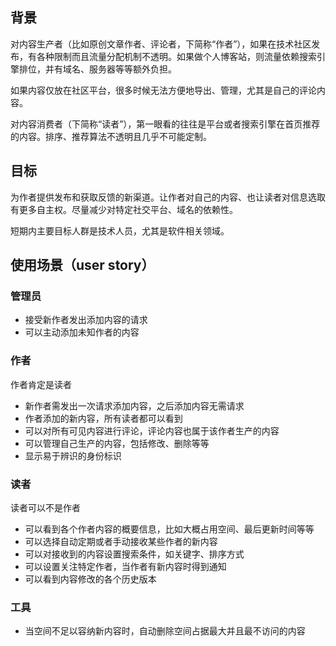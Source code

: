 ## 背景

对内容生产者（比如原创文章作者、评论者，下简称“作者”），如果在技术社区发布，有各种限制而且流量分配机制不透明。如果做个人博客站，则流量依赖搜索引擎排位，并有域名、服务器等等额外负担。

如果内容仅放在社区平台，很多时候无法方便地导出、管理，尤其是自己的评论内容。

对内容消费者（下简称“读者”），第一眼看的往往是平台或者搜索引擎在首页推荐的内容。排序、推荐算法不透明且几乎不可能定制。

## 目标

为作者提供发布和获取反馈的新渠道。让作者对自己的内容、也让读者对信息选取有更多自主权。尽量减少对特定社交平台、域名的依赖性。

短期内主要目标人群是技术人员，尤其是软件相关领域。

## 使用场景（user story）

### 管理员

- 接受新作者发出添加内容的请求
- 可以主动添加未知作者的内容

### 作者

作者肯定是读者
- 新作者需发出一次请求添加内容，之后添加内容无需请求
- 作者添加的新内容，所有读者都可以看到
- 可以对所有可见内容进行评论，评论内容也属于该作者生产的内容
- 可以管理自己生产的内容，包括修改、删除等等
- 显示易于辨识的身份标识

### 读者

读者可以不是作者
- 可以看到各个作者内容的概要信息，比如大概占用空间、最后更新时间等等
- 可以选择自动定期或者手动接收某些作者的新内容
- 可以对接收到的内容设置搜索条件，如关键字、排序方式
- 可以设置关注特定作者，当作者有新内容时得到通知
- 可以看到内容修改的各个历史版本

### 工具

- 当空间不足以容纳新内容时，自动删除空间占据最大并且最不访问的内容